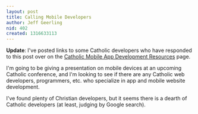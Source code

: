 ```yaml
---
layout: post
title: Calling Mobile Developers
author: Jeff Geerling
nid: 402
created: 1316633113
---
```

<strong>Update</strong>: I've posted links to some Catholic developers who have responded to this post over on the <a href="http://www.opensourcecatholic.com/wiki/117/mobile-app-development-re">Catholic Mobile App Development Resources</a> page.

I'm going to be giving a presentation on mobile devices at an upcoming Catholic conference, and I'm looking to see if there are any Catholic web developers, programmers, etc. who specialize in app and mobile website development.

I've found plenty of Christian developers, but it seems there is a dearth of Catholic developers (at least, judging by Google search).
